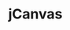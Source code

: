 ---
title: jCanvas
direct_url: http://projects.calebevans.me/jcanvas/
categories: libraries
short_description: Easily manipulate the HTML5 canvas, jQuery-style
---